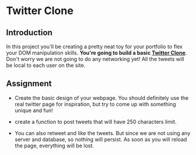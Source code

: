 # Twitter Clone 

## Introduction

In this project you'll be creating a pretty neat toy for your portfolio to flex your DOM manipulation skills. **You're going to build a basic [Twitter Clone](https://twitter.com/home)**. Don't worry we are not going to do any networking yet! All the tweets will be local to each user on the site.




## Assignment

- Create the basic design of your webpage. You should definitely use the real twitter page for inspiration, but try to come up with something unique and fun!

- create a function to post tweets that will have 250 characters limit.

- You can also retweet and like the tweets. But since we are not using any server and database, so nothing will persist. As soon as you will reload the page, everything will be lost.

